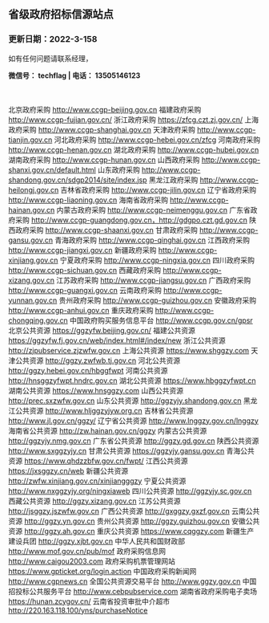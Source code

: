 ## 省级政府招标信源站点

### 更新日期：2022-3-158

如有任何问题请联系经理，

 **微信号： techflag | 电话： 13505146123** 

<br><br>
北京政府采购	http://www.ccgp-beijing.gov.cn
福建政府采购	http://www.ccgp-fujian.gov.cn/
浙江政府采购	https://zfcg.czt.zj.gov.cn/
上海政府采购	http://www.ccgp-shanghai.gov.cn
天津政府采购	http://www.ccgp-tianjin.gov.cn
河北政府采购	http://www.ccgp-hebei.gov.cn/zfcg
河南政府采购	http://www.ccgp-henan.gov.cn
湖北政府采购	http://www.ccgp-hubei.gov.cn
湖南政府采购	http://www.ccgp-hunan.gov.cn
山西政府采购	http://www.ccgp-shanxi.gov.cn/default.html
山东政府采购	http://www.ccgp-shandong.gov.cn/sdgp2014/site/index.jsp
黑龙江政府采购	http://www.ccgp-heilongj.gov.cn
吉林省政府采购	http://www.ccgp-jilin.gov.cn
辽宁省政府采购	http://www.ccgp-liaoning.gov.cn
海南省政府采购	http://www.ccgp-hainan.gov.cn
内蒙古政府采购	http://www.ccgp-neimenggu.gov.cn
广东省政府采购	http://www.ccgp-guangdong.gov.cn，http://gdgpo.czt.gd.gov.cn
陕西政府采购	http://www.ccgp-shaanxi.gov.cn
甘肃政府采购	http://www.ccgp-gansu.gov.cn
青海政府采购	http://www.ccgp-qinghai.gov.cn
江西政府采购	http://www.ccgp-jiangxi.gov.cn
新疆政府采购	http://www.ccgp-xinjiang.gov.cn
宁夏政府采购	http://www.ccgp-ningxia.gov.cn
四川政府采购	http://www.ccgp-sichuan.gov.cn
西藏政府采购	http://www.ccgp-xizang.gov.cn
江苏政府采购	http://www.ccgp-jiangsu.gov.cn
广西政府采购	http://www.ccgp-guangxi.gov.cn
云南政府采购	http://www.ccgp-yunnan.gov.cn
贵州政府采购	http://www.ccgp-guizhou.gov.cn
安徽政府采购	http://www.ccgp-anhui.gov.cn
重庆政府采购	http://www.ccgp-chongqing.gov.cn
中国政府购买服务信息平台	http://www.ccgp.gov.cn/gpsr
北京公共资源	https://ggzyfw.beijing.gov.cn/
福建公共资源	https://ggzyfw.fj.gov.cn/web/index.html#/index/new
浙江公共资源	http://zjpubservice.zjzwfw.gov.cn
上海公共资源	https://www.shggzy.com
天津公共资源	http://ggzy.zwfwb.tj.gov.cn
河北公共资源	http://ggzy.hebei.gov.cn/hbggfwpt
河南公共资源	http://hnsggzyfwpt.hndrc.gov.cn
湖北公共资源	https://www.hbggzyfwpt.cn
湖南公共资源	https://www.hnsggzy.com
山西公共资源	http://prec.sxzwfw.gov.cn
山东公共资源	http://ggzyjy.shandong.gov.cn
黑龙江公共资源	http://www.hljggzyjyw.org.cn
吉林省公共资源	http://www.jl.gov.cn/ggzy/
辽宁省公共资源	http://www.lnggzy.gov.cn/lnggzy
海南省公共资源	http://zw.hainan.gov.cn/ggzy
内蒙古公共资源	http://ggzyjy.nmg.gov.cn
广东省公共资源	http://ggzy.gd.gov.cn
陕西公共资源	http://www.sxggzyjy.cn
甘肃公共资源	https://ggzyjy.gansu.gov.cn
青海公共资源	https://www.qhdzzbfw.gov.cn/fwpt/
江西公共资源	https://jxsggzy.cn/web
新疆公共资源	http://zwfw.xinjiang.gov.cn/xinjiangggzy
宁夏公共资源	http://www.nxggzyjy.org/ningxiaweb
四川公共资源	http://ggzyjy.sc.gov.cn
西藏公共资源	http://ggzy.xizang.gov.cn
江苏公共资源	http://jsggzy.jszwfw.gov.cn
广西公共资源	http://gxggzy.gxzf.gov.cn
云南公共资源	http://ggzy.yn.gov.cn
贵州公共资源	http://ggzy.guizhou.gov.cn
安徽公共资源	http://ggzy.ah.gov.cn
重庆公共资源	https://www.cqggzy.com
新疆生产建设兵团	http://ggzy.xjbt.gov.cn
中华人民共和国财政部	http://www.mof.gov.cn/pub/mof
政府采购信息网	http://www.caigou2003.com
政府采购机票管理网站	https://www.gpticket.org/login.action
中国政府采购新闻网	http://www.cgpnews.cn
全国公共资源交易平台	http://www.ggzy.gov.cn
中国招投标公共服务平台	http://www.cebpubservice.com
湖南省政府采购电子卖场	https://hunan.zcygov.cn/
云南省投资审批中介超市	http://220.163.118.100/yns/purchaseNotice 